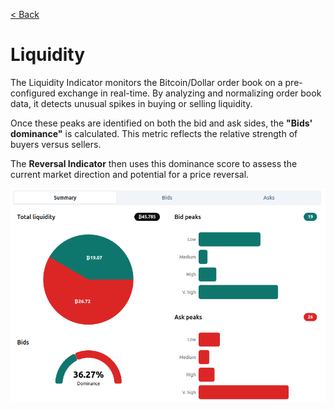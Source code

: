 [< Back](../../../README.md#indicators)

# Liquidity

The Liquidity Indicator monitors the Bitcoin/Dollar order book on a pre-configured exchange in real-time. By analyzing and normalizing order book data, it detects unusual spikes in buying or selling liquidity.

Once these peaks are identified on both the bid and ask sides, the **"Bids' dominance"** is calculated. This metric reflects the relative strength of buyers versus sellers.

The **Reversal Indicator** then uses this dominance score to assess the current market direction and potential for a price reversal.

![Example of a how the liquidity state is calculated](./summary.png)
